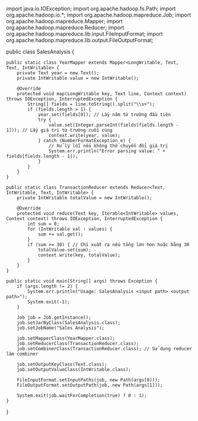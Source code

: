 import java.io.IOException;
import org.apache.hadoop.fs.Path;
import org.apache.hadoop.io.*;
import org.apache.hadoop.mapreduce.Job;
import org.apache.hadoop.mapreduce.Mapper;
import org.apache.hadoop.mapreduce.Reducer;
import org.apache.hadoop.mapreduce.lib.input.FileInputFormat;
import org.apache.hadoop.mapreduce.lib.output.FileOutputFormat;

public class SalesAnalysis {

    public static class YearMapper extends Mapper<LongWritable, Text, Text, IntWritable> {
        private Text year = new Text();
        private IntWritable value = new IntWritable();

        @Override
        protected void map(LongWritable key, Text line, Context context) throws IOException, InterruptedException {
            String[] fields = line.toString().split("\\s+");
            if (fields.length > 1) {
                year.set(fields[0]); // Lấy năm từ trường đầu tiên
                try {
                    value.set(Integer.parseInt(fields[fields.length - 1])); // Lấy giá trị từ trường cuối cùng
                    context.write(year, value);
                } catch (NumberFormatException e) {
                    // Xử lý lỗi nếu không thể chuyển đổi giá trị
                    System.err.println("Error parsing value: " + fields[fields.length - 1]);
                }
            }
        }
    }

    public static class TransactionReducer extends Reducer<Text, IntWritable, Text, IntWritable> {
        private IntWritable totalValue = new IntWritable();

        @Override
        protected void reduce(Text key, Iterable<IntWritable> values, Context context) throws IOException, InterruptedException {
            int sum = 0;
            for (IntWritable val : values) {
                sum += val.get();
            }
            if (sum >= 30) { // Chỉ xuất ra nếu tổng lớn hơn hoặc bằng 30
                totalValue.set(sum);
                context.write(key, totalValue);
            }
        }
    }

    public static void main(String[] args) throws Exception {
        if (args.length != 2) {
            System.err.println("Usage: SalesAnalysis <input path> <output path>");
            System.exit(-1);
        }

        Job job = Job.getInstance();
        job.setJarByClass(SalesAnalysis.class);
        job.setJobName("Sales Analysis");

        job.setMapperClass(YearMapper.class);
        job.setReducerClass(TransactionReducer.class);
        job.setCombinerClass(TransactionReducer.class); // Sử dụng reducer làm combiner

        job.setOutputKeyClass(Text.class);
        job.setOutputValueClass(IntWritable.class);

        FileInputFormat.setInputPaths(job, new Path(args[0]));
        FileOutputFormat.setOutputPath(job, new Path(args[1]));

        System.exit(job.waitForCompletion(true) ? 0 : 1);
    }
}
